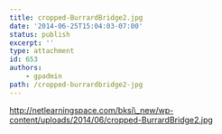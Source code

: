 ```yaml
---
title: cropped-BurrardBridge2.jpg
date: '2014-06-25T15:04:03-07:00'
status: publish
excerpt: ''
type: attachment
id: 653
authors:
    - gpadmin
path: /cropped-burrardbridge2-jpg
---
```

http://netlearningspace.com/bksi\_new/wp-content/uploads/2014/06/cropped-BurrardBridge2.jpg